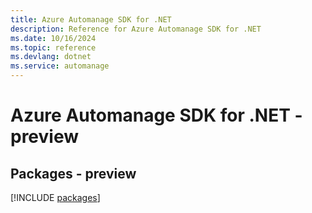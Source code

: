 ```yaml
---
title: Azure Automanage SDK for .NET
description: Reference for Azure Automanage SDK for .NET
ms.date: 10/16/2024
ms.topic: reference
ms.devlang: dotnet
ms.service: automanage
---
```

# Azure Automanage SDK for .NET - preview
## Packages - preview
[!INCLUDE [packages](automanage-index.md)]